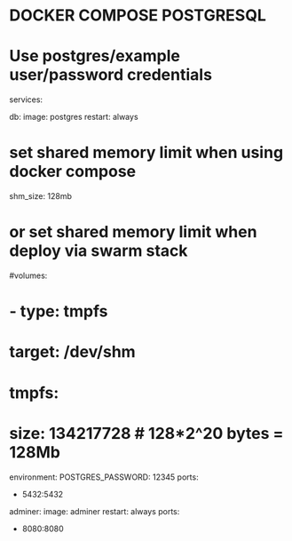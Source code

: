 <h1>DOCKER COMPOSE POSTGRESQL</h1>

# Use postgres/example user/password credentials

services:

db:
image: postgres
restart: always
# set shared memory limit when using docker compose
shm_size: 128mb
# or set shared memory limit when deploy via swarm stack
#volumes:
#  - type: tmpfs
#    target: /dev/shm
#    tmpfs:
#      size: 134217728 # 128*2^20 bytes = 128Mb
environment:
POSTGRES_PASSWORD: 12345
ports:
- 5432:5432

adminer:
image: adminer
restart: always
ports:
- 8080:8080